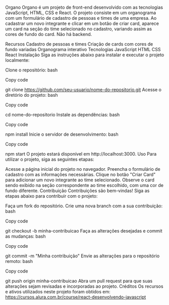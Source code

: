 Organo
Organo é um projeto de front-end desenvolvido com as tecnologias JavaScript, HTML, CSS e React. O projeto consiste em um organograma com um formulário de cadastro de pessoas e times de uma empresa. Ao cadastrar um novo integrante e clicar em um botão de criar card, aparece um card na seção do time selecionado no cadastro, variando assim as cores de fundo do card. Não há backend.

Recursos
Cadastro de pessoas e times
Criação de cards com cores de fundo variadas
Organograma interativo
Tecnologias
JavaScript
HTML
CSS
React
Instalação
Siga as instruções abaixo para instalar e executar o projeto localmente:

Clone o repositório:
bash

Copy code

git clone https://github.com/seu-usuario/nome-do-repositorio.git
Acesse o diretório do projeto:
bash

Copy code

cd nome-do-repositorio
Instale as dependências:
bash

Copy code

npm install
Inicie o servidor de desenvolvimento:
bash

Copy code

npm start
O projeto estará disponível em http://localhost:3000.
Uso
Para utilizar o projeto, siga as seguintes etapas:

Acesse a página inicial do projeto no navegador.
Preencha o formulário de cadastro com as informações necessárias.
Clique no botão "Criar Card" para adicionar um novo integrante ao time selecionado.
Observe o card sendo exibido na seção correspondente ao time escolhido, com uma cor de fundo diferente.
Contribuição
Contribuições são bem-vindas! Siga as etapas abaixo para contribuir com o projeto:

Faça um fork do repositório.
Crie uma nova branch com a sua contribuição:
bash

Copy code

git checkout -b minha-contribuicao
Faça as alterações desejadas e commit as mudanças:
bash

Copy code

git commit -m "Minha contribuição"
Envie as alterações para o repositório remoto:
bash

Copy code

git push origin minha-contribuicao
Abra um pull request para que suas alterações sejam revisadas e incorporadas ao projeto.
Créditos
Os recursos e ativos utilizados neste projeto foram obtidos em:
https://cursos.alura.com.br/course/react-desenvolvendo-javascript
